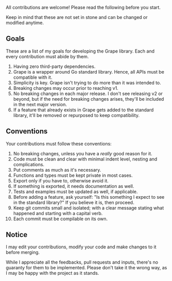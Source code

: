 All contributions are welcome! Please read the following before you start.

Keep in mind that these are not set in stone and can be changed or modified anytime.

## Goals

These are a list of my goals for developing the Grape library. Each and every contribution must abide by them.

1. Having zero third-party dependencies.
2. Grape is a wrapper around Go standard library. Hence, all APIs must be compatible with it.
3. Simplicity is key. Grape isn't trying to do more than it was intended to.
4. Breaking changes may occur prior to reaching v1.
5. No breaking changes in each major release. I don't see releasing v2 or beyond, but if the need for breaking changes
   arises, they'll be included in the next major version.
6. If a feature that already exists in Grape gets added to the standard library, it'll be removed or repurposed to keep
   compatibility.

## Conventions

Your contributions must follow these conventions:

1. No breaking changes, unless you have a *really* good reason for it.
2. Code must be clean and clear with minimal indent level, nesting and complications.
3. Put comments as much as it's necessary.
4. Functions and types must be kept private in most cases.
5. Export only if you have to, otherwise avoid it.
6. If something is exported, it needs documentation as well.
7. Tests and examples must be updated as well, if applicable.
8. Before adding a feature, ask yourself: "Is this something I expect to see in the standard library?" If you believe it
   is, then proceed.
9. Keep git commits small and isolated; with a clear message stating what happened and starting with a capital verb.
10. Each commit must be compilable on its own.

## Notice

I may edit your contributions, modify your code and make changes to it before merging.

While I appreciate all the feedbacks, pull requests and inputs, there's no guaranty for them to be implemented. Please
don't take it the wrong way, as I may be happy with the project as it stands.
